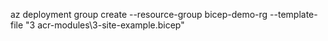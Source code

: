 az deployment group create --resource-group bicep-demo-rg --template-file "3 acr-modules\3-site-example.bicep"